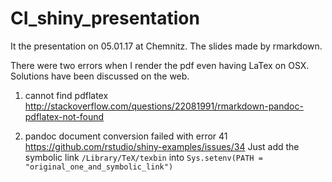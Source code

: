 # CI_shiny_presentation
It the presentation on 05.01.17 at Chemnitz.
The slides made by rmarkdown.

There were two errors when I render the pdf even having LaTex on OSX.
Solutions have been discussed on the web.
1. cannot find pdflatex
http://stackoverflow.com/questions/22081991/rmarkdown-pandoc-pdflatex-not-found

2. pandoc document conversion failed with error 41
https://github.com/rstudio/shiny-examples/issues/34
Just add the symbolic link `/Library/TeX/texbin`
into `Sys.setenv(PATH = "original_one_and_symbolic_link")`

